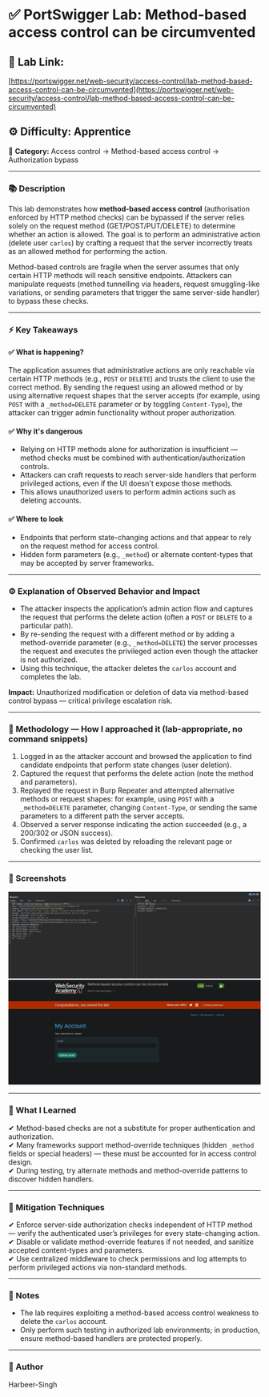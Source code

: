 # ✅ **PortSwigger Lab: Method-based access control can be circumvented**

## 🔗 **Lab Link:**

[https://portswigger.net/web-security/access-control/lab-method-based-access-control-can-be-circumvented](https://portswigger.net/web-security/access-control/lab-method-based-access-control-can-be-circumvented)

## ⚙️ **Difficulty:** Apprentice

📂 **Category:** Access control → Method-based access control → Authorization bypass

---

### 📚 **Description**

This lab demonstrates how **method-based access control** (authorisation enforced by HTTP method checks) can be bypassed if the server relies solely on the request method (GET/POST/PUT/DELETE) to determine whether an action is allowed. The goal is to perform an administrative action (delete user `carlos`) by crafting a request that the server incorrectly treats as an allowed method for performing the action.

Method-based controls are fragile when the server assumes that only certain HTTP methods will reach sensitive endpoints. Attackers can manipulate requests (method tunnelling via headers, request smuggling-like variations, or sending parameters that trigger the same server-side handler) to bypass these checks.

---

### ⚡ **Key Takeaways**

#### ✅ What is happening?

The application assumes that administrative actions are only reachable via certain HTTP methods (e.g., `POST` or `DELETE`) and trusts the client to use the correct method. By sending the request using an allowed method or by using alternative request shapes that the server accepts (for example, using `POST` with a `_method=DELETE` parameter or by toggling `Content-Type`), the attacker can trigger admin functionality without proper authorization.

#### ✅ Why it's dangerous

* Relying on HTTP methods alone for authorization is insufficient — method checks must be combined with authentication/authorization controls.
* Attackers can craft requests to reach server-side handlers that perform privileged actions, even if the UI doesn't expose those methods.
* This allows unauthorized users to perform admin actions such as deleting accounts.

#### ✅ Where to look

* Endpoints that perform state-changing actions and that appear to rely on the request method for access control.
* Hidden form parameters (e.g., `_method`) or alternate content-types that may be accepted by server frameworks.

---

### ⚙️ **Explanation of Observed Behavior and Impact**

* The attacker inspects the application’s admin action flow and captures the request that performs the delete action (often a `POST` or `DELETE` to a particular path).
* By re-sending the request with a different method or by adding a method-override parameter (e.g., `_method=DELETE`) the server processes the request and executes the privileged action even though the attacker is not authorized.
* Using this technique, the attacker deletes the `carlos` account and completes the lab.

**Impact:** Unauthorized modification or deletion of data via method-based control bypass — critical privilege escalation risk.

---

### 🧪 Methodology — How I approached it (lab-appropriate, no command snippets)

1. Logged in as the attacker account and browsed the application to find candidate endpoints that perform state changes (user deletion).
2. Captured the request that performs the delete action (note the method and parameters).
3. Replayed the request in Burp Repeater and attempted alternative methods or request shapes: for example, using `POST` with a `_method=DELETE` parameter, changing `Content-Type`, or sending the same parameters to a different path the server accepts.
4. Observed a server response indicating the action succeeded (e.g., a 200/302 or JSON success).
5. Confirmed `carlos` was deleted by reloading the relevant page or checking the user list.

---

### 📸 Screenshots
![Intercepted Request](https://github.com/Harbeer-Singh/Portswigger-Labs/blob/main/ACCESS%20CONTROL/LAB-11/images/1.png)
![Intercepted Request](https://github.com/Harbeer-Singh/Portswigger-Labs/blob/main/ACCESS%20CONTROL/LAB-11/images/2.png)

---

### 📝 What I Learned

✔ Method-based checks are not a substitute for proper authentication and authorization.                                        
✔ Many frameworks support method-override techniques (hidden `_method` fields or special headers) — these must be accounted for in access control design.                                              
✔ During testing, try alternate methods and method-override patterns to discover hidden handlers.                         
               
---

### 🔐 Mitigation Techniques

✔ Enforce server-side authorization checks independent of HTTP method — verify the authenticated user’s privileges for every state-changing action.                  
✔ Disable or validate method-override features if not needed, and sanitize accepted content-types and parameters.                         
✔ Use centralized middleware to check permissions and log attempts to perform privileged actions via non-standard methods.                        

---

### 🧾 Notes

* The lab requires exploiting a method-based access control weakness to delete the `carlos` account.
* Only perform such testing in authorized lab environments; in production, ensure method-based handlers are protected properly.

---

### 👤 Author

Harbeer-Singh

